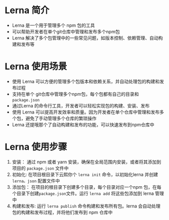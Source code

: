 # Lerna 简介
* Lerna 是一个用于管理多个 npm 包的工具
* 可以帮助开发者在单个git仓库中管理和发布多个npm包
* Lerna 解决了多个包管理中的一些常见问题，如版本控制、依赖管理、自动构建和发布等

# Lerna 使用场景
* 使用 Lerna 可以方便的管理多个包版本和依赖关系，并自动处理包的构建和发布过程
* 支持在单个 git仓库中管理多个npm包，每个包都有自己的目录和`package.json`
* 通过Lerna 的命令行工具，开发者可以轻松实现包的构建、安装、发布
* 使用 Lerna 可以提高开发效率和质量。因为开发者在单个仓库中管理和发布多个包，避免了手动管理多个仓库的繁琐操作
* Lerna 还提哦那个了自动构建和发布的功能，可以快速发布到npm仓库中

# Lerna 使用步骤
1. 安装： 通过 npm 或者 yarn 安装，确保在全局范围内安装，或者将其添加到项目的 `package.json` 文件中
2. 初始化: 在项目根目录下云熙你个 `lerna init` 命令，以初始化lerna 并创建 `lerna。json` 配置文件中
3. 添加包： 在项目的根目录下创建多个目录，每个目录对应一个npm 包，在每个目录下创建`package.json`文件。运行 `lerna add` 将这些包添加到 lerna 管理中
4. 构建和发布: 运行 `lerna publish` 命令构建和发布所有包。lerna 会自动处理包的构建和发布过程，并将他们发布到 npm 仓库中